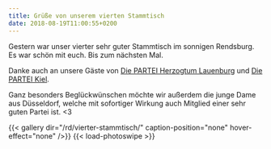 ```yaml
---
title: Grüße von unserem vierten Stammtisch
date: 2018-08-19T11:00:55+0200
---
```


Gestern war unser vierter sehr guter Stammtisch im sonnigen Rendsburg.
Es war schön mit euch. Bis zum nächsten Mal. 

Danke auch an unsere Gäste von [Die PARTEI Herzogtum Lauenburg](https://www.facebook.com/DiePARTEILauenburg/) und [Die PARTEI Kiel](https://www.facebook.com/DiePARTEIKiel).

Ganz besonders Beglückwünschen möchte wir außerdem die junge Dame aus Düsseldorf, welche mit sofortiger Wirkung auch Mitglied einer sehr guten Partei ist. <3

{{< gallery dir="/rd/vierter-stammtisch/" caption-position="none" hover-effect="none" />}}
{{< load-photoswipe >}}
